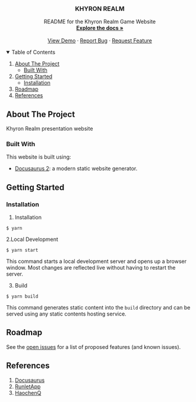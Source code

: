 <!-- PROJECT LOGO -->
<br />
<p align="center">
  <a href="https://github.com/target-software/game-website">
  </a>

  <h3 align="center">KHYRON REALM</h3>

  <p align="center">
    README for the Khyron Realm Game Website
    <br />
    <a href="https://github.com/target-software/game-website"><strong>Explore the docs »</strong></a>
    <br />
    <br />
    <a href="https://khyron-realm.com">View Demo</a>
    ·
    <a href="https://github.com/target-software/game-website/issues">Report Bug</a>
    ·
    <a href="https://github.com/target-software/game-website/issues">Request Feature</a>
  </p>
</p>


<!-- TABLE OF CONTENTS -->
<details open="open">
  <summary>Table of Contents</summary>
  <ol>
    <li>
      <a href="#about-the-project">About The Project</a>
      <ul>
        <li><a href="#built-with">Built With</a></li>
      </ul>
    </li>
    <li>
      <a href="#getting-started">Getting Started</a>
      <ul>
        <li><a href="#installation">Installation</a></li>
      </ul>
    </li>
    <li><a href="#roadmap">Roadmap</a></li>
    <li><a href="#references">References</a></li>
  </ol>
</details>



<!-- ABOUT THE PROJECT -->
## About The Project

Khyron Realm presentation website

### Built With

This website is built using:

* [Docusaurus 2](https://docusaurus.io/): a modern static website generator.

<!-- GETTING STARTED -->
## Getting Started

### Installation

1. Installation
```
$ yarn
```
2.Local Development
```
$ yarn start
```
This command starts a local development server and opens up a browser window. Most changes are reflected live without having to restart the server.

3. Build
```
$ yarn build
```
This command generates static content into the `build` directory and can be served using any static contents hosting service.

<!-- ROADMAP -->
## Roadmap

See the [open issues](https://github.com/target-software/game-website/issues) for a list of proposed features (and known issues).


<!-- REFERENCES -->
## References

1. [Docusaurus](https://github.com/facebook/docusaurus)
1. [RunletApp](https://github.com/runletapp/website)
1. [HaochenQ](https://github.com/HaochenQ/Haochen-Blog)
